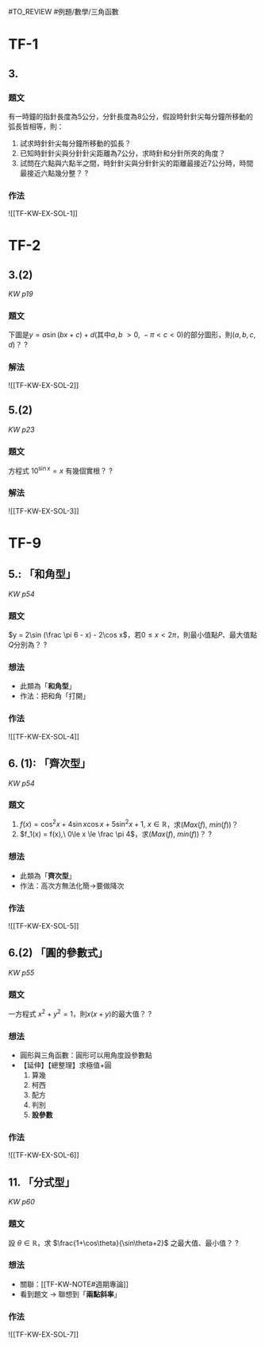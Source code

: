 #TO_REVIEW 
#例題/數學/三角函數

# TF-1

## 3.
### 題文
有一時鐘的指針長度為5公分，分針長度為8公分，假設時針針尖每分鐘所移動的弧長皆相等，則：
1. 試求時針針尖每分鐘所移動的弧長？
2. 已知時針針尖與分針針尖距離為7公分，求時針和分針所夾的角度？
3. 試問在六點與六點半之間，時針針尖與分針針尖的距離最接近7公分時，時間最接近六點幾分整？
?
### 作法
![[TF-KW-EX-SOL-1]]

# TF-2

## 3.(2)
*KW p19*
### 題文
下圖是$y = a\sin(bx+c)+d$(其中$a,b\ \gt 0,\ -\pi \lt c \lt 0$)的部分圖形，則$(a,b,c,d)$？
?
### 解法
![[TF-KW-EX-SOL-2]]

## 5.(2)
*KW p23*
### 題文
方程式 $10^{\sin x} = x$ 有幾個實根？
?
### 解法
![[TF-KW-EX-SOL-3]]

# TF-9

## 5.: 「和角型」
*KW p54*
### 題文
$y = 2\sin (\frac \pi 6 - x) - 2\cos x$，若$0\le x \lt 2\pi$，則最小值點$P$、最大值點$Q$分別為？
?
### 想法
- 此類為「**和角型**」
- 作法：把和角「打開」
### 作法
![[TF-KW-EX-SOL-4]]

## 6. (1): 「齊次型」
*KW p54*
### 題文
1. $f(x) = \cos^2 x + 4\sin x\cos x + 5\sin^2 x + 1,\ x \in \mathbb R$，求$(Max(f),\ min(f))$？
2. $f_1(x) = f(x),\ 0\le x \le \frac \pi 4$，求$(Max(f),\ min(f))$？
?
### 想法
- 此類為「**齊次型**」
- 作法：高次方無法化簡->要做降次
### 作法
![[TF-KW-EX-SOL-5]]

## 6.(2) 「圓的參數式」
*KW p55*
### 題文
一方程式 $x^2+ y^2 = 1$，則$x(x+y)$的最大值？
?
### 想法
- 圓形與三角函數：圓形可以用角度設參數點
- 【延伸】【總整理】求極值+圓
	1. 算幾
	2. 柯西
	3. 配方
	4. 判別
	5. **設參數**
### 作法
![[TF-KW-EX-SOL-6]]

## 11. 「分式型」
*KW p60*
### 題文
設 $\theta \in \mathbb R$，求 $\frac{1+\cos\theta}{\sin\theta+2}$ 之最大值、最小值？
?
### 想法
- 關聯：[[TF-KW-NOTE#週期專論]]
- 看到題文 -> 聯想到「**兩點斜率**」
### 作法
![[TF-KW-EX-SOL-7]]